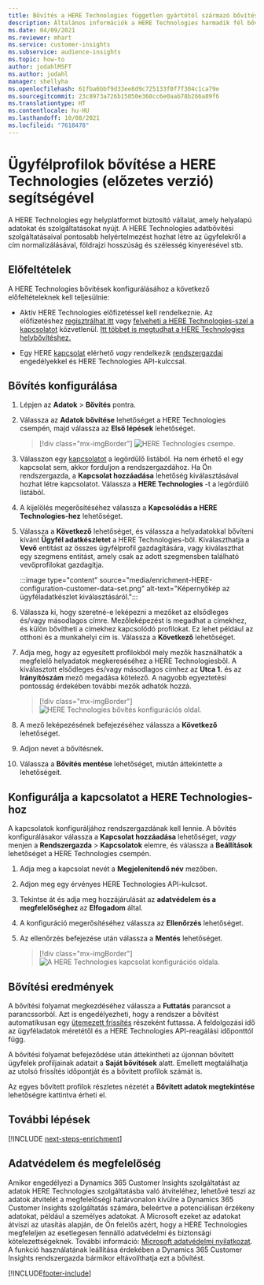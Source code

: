 ```yaml
---
title: Bővítés a HERE Technologies független gyártótól származó bővítéssel
description: Általános információk a HERE Technologies harmadik fél bővítésről.
ms.date: 04/09/2021
ms.reviewer: mhart
ms.service: customer-insights
ms.subservice: audience-insights
ms.topic: how-to
author: jodahlMSFT
ms.author: jodahl
manager: shellyha
ms.openlocfilehash: 61fba6bbf9d33ee8d9c725133f0f7f304c1ca79e
ms.sourcegitcommit: 23c8973a726b15050e368cc6e0aab78b266a89f6
ms.translationtype: HT
ms.contentlocale: hu-HU
ms.lasthandoff: 10/08/2021
ms.locfileid: "7618478"
---
```

# <a name="enrichment-of-customer-profiles-with-here-technologies-preview"></a>Ügyfélprofilok bővítése a HERE Technologies (előzetes verzió) segítségével

A HERE Technologies egy helyplatformot biztosító vállalat, amely helyalapú adatokat és szolgáltatásokat nyújt. A HERE Technologies adatbővítési szolgáltatásaival pontosabb helyértelmezést hozhat létre az ügyfelekről a cím normalizálásával, földrajzi hosszúság és szélesség kinyerésével stb.

## <a name="prerequisites"></a>Előfeltételek

A HERE Technologies bővítések konfigurálásához a következő előfeltételeknek kell teljesülnie:

- Aktív HERE Technologies előfizetéssel kell rendelkeznie. Az előfizetéshez [regisztrálhat itt](https://developer.here.com/sign-up?utm_medium=referral&utm_source=Microsoft-Dynamics-CI&create=Freemium-Basic) vagy [felveheti a HERE Technologies-szel a kapcsolatot](https://developer.here.com/help?utm_medium=referral&utm_source=Microsoft-Dynamics-CI#how-can-we-help-you) közvetlenül. [Itt többet is megtudhat a HERE Technologies helybővítéshez.](https://developer.here.com/location-enrichment?cid=Dev-MicrosoftDynamics-DB-0-Dev-&utm_source=MicrosoftDynamics&utm_medium=referral&utm_campaign=Online_Dev_ReferralMicrosoft)

- Egy HERE [kapcsolat](connections.md) elérhető *vagy* rendelkezik [rendszergazdai](permissions.md#administrator) engedélyekkel és HERE Technologies API-kulccsal.

## <a name="configure-the-enrichment"></a>Bővítés konfigurálása

1. Lépjen az **Adatok** > **Bővítés** pontra. 

1. Válassza az **Adatok bővítése** lehetőséget a HERE Technologies csempén, majd válassza az **Első lépések** lehetőséget.

   > [!div class="mx-imgBorder"]
   > ![HERE Technologies csempe.](media/HERE-tile.png "HERE Technologies csempe")

1. Válasszon egy [kapcsolatot](connections.md) a legördülő listából. Ha nem érhető el egy kapcsolat sem, akkor forduljon a rendszergazdához. Ha Ön rendszergazda, a **Kapcsolat hozzáadása** lehetőség kiválasztásával hozhat létre kapcsolatot. Válassza a **HERE Technologies** -t a legördülő listából. 

1. A kijelölés megerősítéséhez válassza a **Kapcsolódás a HERE Technologies-hez** lehetőséget.

1.  Válassza a **Következő** lehetőséget, és válassza a helyadatokkal bővíteni kívánt **Ügyfél adatkészletet** a HERE Technologies-ből. Kiválaszthatja a **Vevő** entitást az összes ügyfélprofil gazdagítására, vagy kiválaszthat egy szegmens entitást, amely csak az adott szegmensben található vevőprofilokat gazdagítja.

    :::image type="content" source="media/enrichment-HERE-configuration-customer-data-set.png" alt-text="Képernyőkép az ügyféladatkészlet kiválasztásáról.":::

1. Válassza ki, hogy szeretné-e leképezni a mezőket az elsődleges és/vagy másodlagos címre. Mezőleképezést is megadhat a címekhez, és külön bővítheti a címekhez kapcsolódó profilokat. Ez lehet például az otthoni és a munkahelyi cím is. Válassza a **Következő** lehetőséget.

1. Adja meg, hogy az egyesített profilokból mely mezők használhatók a megfelelő helyadatok megkereséséhez a HERE Technologiesből. A kiválasztott elsődleges és/vagy másodlagos címhez az **Utca 1.** és az **Irányítószám** mező megadása kötelező. A nagyobb egyeztetési pontosság érdekében további mezők adhatók hozzá.

   > [!div class="mx-imgBorder"]
   > ![HERE Technologies bővítés konfigurációs oldal.](media/enrichment-HERE-configuration.png "HERE Technologies bővítés konfigurációs oldal")

1. A mező leképezésének befejezéséhez válassza a **Következő** lehetőséget.

1. Adjon nevet a bővítésnek. 

1. Válassza a **Bővítés mentése** lehetőséget, miután áttekintette a lehetőségeit.

## <a name="configure-the-connection-for-here-technologies"></a>Konfigurálja a kapcsolatot a HERE Technologies-hoz 

A kapcsolatok konfiguráljához rendszergazdának kell lennie. A bővítés konfigurálásakor válassza a **Kapcsolat hozzáadása** lehetőséget, *vagy* menjen a **Rendszergazda** > **Kapcsolatok** elemre, és válassza a **Beállítások** lehetőséget a HERE Technologies csempén.

1. Adja meg a kapcsolat nevét a **Megjelenítendő név** mezőben.

1. Adjon meg egy érvényes HERE Technologies API-kulcsot.

1. Tekintse át és adja meg hozzájárulását az **adatvédelem és a megfelelőséghez** az **Elfogadom** által.

1. A konfiguráció megerősítéséhez válassza az **Ellenőrzés** lehetőséget.

1. Az ellenőrzés befejezése után válassza a **Mentés** lehetőséget.

   > [!div class="mx-imgBorder"]
   > ![A HERE Technologies kapcsolat konfigurációs oldala.](media/enrichment-HERE-connection.png "A HERE Technologies kapcsolat konfigurációs oldala")

## <a name="enrichment-results"></a>Bővítési eredmények

A bővítési folyamat megkezdéséhez válassza a **Futtatás** parancsot a parancssorból. Azt is engedélyezheti, hogy a rendszer a bővítést automatikusan egy [ütemezett frissítés](system.md#schedule-tab) részeként futtassa. A feldolgozási idő az ügyféladatok méretétől és a HERE Technologies API-reagálási időponttól függ.

A bővítési folyamat befejeződése után áttekintheti az újonnan bővített ügyfelek profiljainak adatait a **Saját bővítések** alatt. Emellett megtalálhatja az utolsó frissítés időpontját és a bővített profilok számát is.

Az egyes bővített profilok részletes nézetét a **Bővített adatok megtekintése** lehetőségre kattintva érheti el.

## <a name="next-steps"></a>További lépések

[!INCLUDE [next-steps-enrichment](../includes/next-steps-enrichment.md)]

## <a name="data-privacy-and-compliance"></a>Adatvédelem és megfelelőség

Amikor engedélyezi a Dynamics 365 Customer Insights szolgáltatást az adatok HERE Technologies szolgáltatásba való átviteléhez, lehetővé teszi az adatok átvitelét a megfelelőségi határvonalon kívülre a Dynamics 365 Customer Insights szolgáltatás számára, beleértve a potenciálisan érzékeny adatokat, például a személyes adatokat. A Microsoft ezeket az adatokat átviszi az utasítás alapján, de Ön felelős azért, hogy a HERE Technologies megfeleljen az esetlegesen fennálló adatvédelmi és biztonsági kötelezettségeknek. További információ: [Microsoft adatvédelmi nyilatkozat](https://go.microsoft.com/fwlink/?linkid=396732).
A funkció használatának leállítása érdekében a Dynamics 365 Customer Insights rendszergazda bármikor eltávolíthatja ezt a bővítést.


[!INCLUDE[footer-include](../includes/footer-banner.md)]
